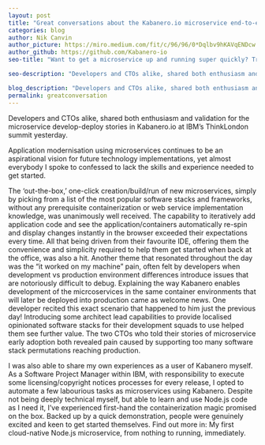 ```yaml
---
layout: post
title: "Great conversations about the Kabanero.io microservice end-to-end develop/deploy experience at ThinkLondon 2019."
categories: blog
author: Nik Canvin
author_picture: https://miro.medium.com/fit/c/96/96/0*Dqlbv9hKAVqENDcw.jpg
author_github: https://github.com/Kabanero-io
seo-title: "Want to get a microservice up and running super quickly? Try Codewind."

seo-description: "Developers and CTOs alike, shared both enthusiasm and validation for the microservice develop-deploy stories in Kabanero.io at IBM’s ThinkLondon summit yesterday.."

blog_description: "Developers and CTOs alike, shared both enthusiasm and validation for the microservice develop-deploy stories in Kabanero.io at IBM’s ThinkLondon summit yesterday.."
permalink: greatconversation
---
```


Developers and CTOs alike, shared both enthusiasm and validation for the microservice develop-deploy stories in Kabanero.io at IBM’s ThinkLondon summit yesterday.

Application modernisation using microservices continues to be an aspirational vision for future technology implementations, yet almost everybody I spoke to confessed to lack the skills and experience needed to get started.

The ‘out-the-box,’ one-click creation/build/run of new microservices, simply by picking from a list of the most popular software stacks and frameworks, without any prerequisite containerization or web service implementation knowledge, was unanimously well received.
The capability to iteratively add application code and see the application/containers automatically re-spin and display changes instantly in the browser exceeded their expectations every time. All that being driven from their favourite IDE, offering them the convenience and simplicity required to help them get started when back at the office, was also a hit.
Another theme that resonated throughout the day was the “it worked on my machine” pain, often felt by developers when development vs production environment differences introduce issues that are notoriously difficult to debug. Explaining the way Kabanero enables development of the micrcoservices in the same container environments that will later be deployed into production came as welcome news. One developer recited this exact scenario that happened to him just the previous day!
Introducing some architect lead capabilities to provide localised opinionated software stacks for their development squads to use helped them see further value. The two CTOs who told their stories of microservice early adoption both revealed pain caused by supporting too many software stack permutations reaching production.

I was also able to share my own experiences as a user of Kabanero myself. As a Software Project Manager within IBM, with responsibility to execute some licensing/copyright notices processes for every release, I opted to automate a few labourious tasks as microservices using Kabanero. Despite not being deeply technical myself, but able to learn and use Node.js code as I need it, I’ve experienced first-hand the containerization magic promised on the box. Backed up by a quick demonstration, people were genuinely excited and keen to get started themselves. Find out more in: My first cloud-native Node.js microservice, from nothing to running, immediately.